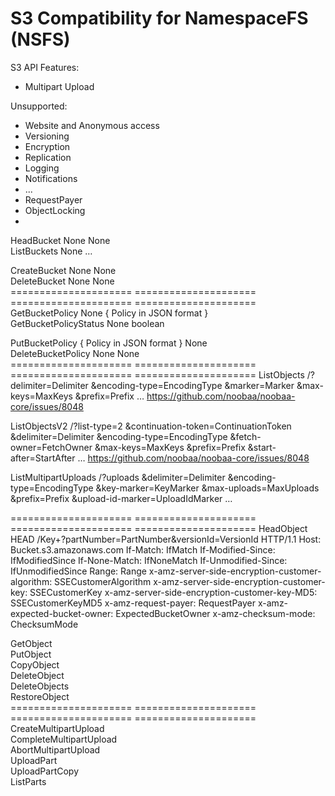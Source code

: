 # S3 Compatibility for NamespaceFS (NSFS)

S3 API Features:
- Multipart Upload

Unsupported:
- Website and Anonymous access
- Versioning
- Encryption
- Replication
- Logging
- Notifications
- ...
- RequestPayer
- ObjectLocking 
- 







HeadBucket
None	None	
ListBuckets
None	<ListAllMyBucketsResult>
    …
</ListAllMyBucketsResult>

CreateBucket
None	None	
DeleteBucket
None	None	
=====================	=====================	=====================	=====================
GetBucketPolicy
None	{ Policy in JSON format }	
GetBucketPolicyStatus
None	<PolicyStatus>
   <IsPublic>boolean</IsPublic>
</PolicyStatus>

PutBucketPolicy
{ Policy in JSON format }	None	
DeleteBucketPolicy
None	None	
=====================	=====================	=====================	=====================
ListObjects
/?delimiter=Delimiter
 &encoding-type=EncodingType
 &marker=Marker
 &max-keys=MaxKeys
 &prefix=Prefix	<ListBucketResult> 
    … 
</ListBucketResult>
https://github.com/noobaa/noobaa-core/issues/8048

ListObjectsV2
/?list-type=2
 &continuation-token=ContinuationToken
 &delimiter=Delimiter
 &encoding-type=EncodingType
 &fetch-owner=FetchOwner
 &max-keys=MaxKeys
 &prefix=Prefix
 &start-after=StartAfter	<ListBucketResult>
    …
</ListBucketResult>
https://github.com/noobaa/noobaa-core/issues/8048

ListMultipartUploads
/?uploads
 &delimiter=Delimiter
 &encoding-type=EncodingType
 &key-marker=KeyMarker
 &max-uploads=MaxUploads
 &prefix=Prefix
 &upload-id-marker=UploadIdMarker	<ListMultipartUploadsResult>
    …
</ListMultipartUploadsResult>

    
=====================	=====================	=====================	=====================
HeadObject
HEAD /Key+?partNumber=PartNumber&versionId=VersionId HTTP/1.1
Host: Bucket.s3.amazonaws.com
If-Match: IfMatch
If-Modified-Since: IfModifiedSince
If-None-Match: IfNoneMatch
If-Unmodified-Since: IfUnmodifiedSince
Range: Range
x-amz-server-side-encryption-customer-algorithm: SSECustomerAlgorithm
x-amz-server-side-encryption-customer-key: SSECustomerKey
x-amz-server-side-encryption-customer-key-MD5: SSECustomerKeyMD5
x-amz-request-payer: RequestPayer
x-amz-expected-bucket-owner: ExpectedBucketOwner
x-amz-checksum-mode: ChecksumMode

        
GetObject			
PutObject			
CopyObject			
DeleteObject			
DeleteObjects			
RestoreObject			
=====================	=====================	=====================	=====================
CreateMultipartUpload			
CompleteMultipartUpload			
AbortMultipartUpload			
UploadPart			
UploadPartCopy			
ListParts			
